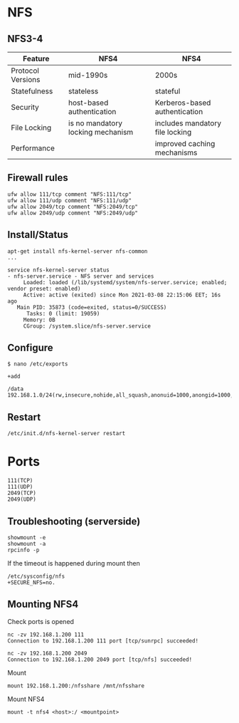 # NFS

## NFS3-4

Feature|NFS4|NFS4
-------|----|-----
Protocol Versions|mid-1990s|2000s
Statefulness|stateless|stateful
Security|host-based authentication|Kerberos-based authentication
File Locking|is no mandatory locking mechanism|includes mandatory file locking
Performance| |improved caching mechanisms


## Firewall rules

```
ufw allow 111/tcp comment "NFS:111/tcp"
ufw allow 111/udp comment "NFS:111/udp"
ufw allow 2049/tcp comment "NFS:2049/tcp"
ufw allow 2049/udp comment "NFS:2049/udp"

```

## Install/Status

```
apt-get install nfs-kernel-server nfs-common
...

service nfs-kernel-server status
- nfs-server.service - NFS server and services
     Loaded: loaded (/lib/systemd/system/nfs-server.service; enabled; vendor preset: enabled)
     Active: active (exited) since Mon 2021-03-08 22:15:06 EET; 16s ago
   Main PID: 35873 (code=exited, status=0/SUCCESS)
      Tasks: 0 (limit: 19059)
     Memory: 0B
     CGroup: /system.slice/nfs-server.service
```

## Configure

```
$ nano /etc/exports

+add

/data 192.168.1.0/24(rw,insecure,nohide,all_squash,anonuid=1000,anongid=1000,no_subtree_check)
```

## Restart
```
/etc/init.d/nfs-kernel-server restart
```

Ports
=====

```
111(TCP)
111(UDP)
2049(TCP)
2049(UDP)
```


## Troubleshooting (serverside)

```
showmount -e
showmount -a
rpcinfo -p
```

If the timeout is happened during mount then

```
/etc/sysconfig/nfs
+SECURE_NFS=no.
```


## Mounting NFS4

Check ports is opened
```
nc -zv 192.168.1.200 111
Connection to 192.168.1.200 111 port [tcp/sunrpc] succeeded!

nc -zv 192.168.1.200 2049
Connection to 192.168.1.200 2049 port [tcp/nfs] succeeded!
```

Mount
```
mount 192.168.1.200:/nfsshare /mnt/nfsshare
```

Mount NFS4
```
mount -t nfs4 <host>:/ <mountpoint>
```
